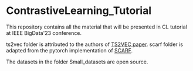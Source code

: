 # ContrastiveLearning_Tutorial
This repository contains all the material that will be presented in CL tutorial at IEEE BigData'23 conference.

ts2vec folder is attributed to the authors of [TS2VEC paper](https://github.com/yuezhihan/ts2vec).
scarf folder is adapted from the pytorch implementation of [SCARF](https://github.com/clabrugere/pytorch-scarf/tree/master).

The datasets in the folder Small_datasets are open source.